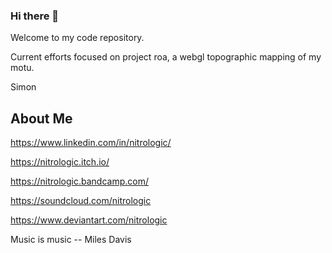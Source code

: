 ### Hi there 👋

Welcome to my code repository.

Current efforts focused on project roa, a webgl topographic mapping of my motu.

Simon

## About Me

https://www.linkedin.com/in/nitrologic/

https://nitrologic.itch.io/

https://nitrologic.bandcamp.com/

https://soundcloud.com/nitrologic

https://www.deviantart.com/nitrologic


Music is music -- Miles Davis
